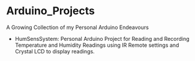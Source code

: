 # Arduino_Projects
A Growing Collection of my Personal Arduino Endeavours

 - HumSensSystem: Personal Arduino Project for Reading and Recording Temperature and Humidity Readings using IR Remote settings and Crystal LCD to display readings.
